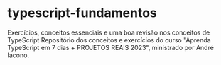 # typescript-fundamentos
Exercícios, conceitos essenciais e uma boa revisão nos conceitos de TypeScript
Repositório dos conceitos e exercícios do curso  "Aprenda TypeScript em 7 dias + PROJETOS REAIS 2023", ministrado por André Iacono.
